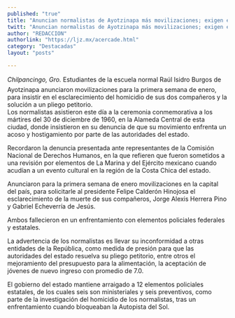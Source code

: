 ```yaml
---
published: "true"
title: "Anuncian normalistas de Ayotzinapa más movilizaciones; exigen esclarecer crímenes"
twitt: "Anuncian normalistas de Ayotzinapa más movilizaciones; exigen esclarecer crímenes"
author: "REDACCION"
authorlink: "https://ljz.mx/acercade.html"
category: "Destacadas"
layout: "posts"

---
```




*Chilpancingo, Gro.* Estudiantes de la escuela normal Raúl Isidro Burgos de Ayotzinapa anunciaron movilizaciones para la primera semana de enero, para insistir en el esclarecimiento del homicidio de sus dos compañeros y la solución a un pliego petitorio.  
  Los normalistas asistieron este día a la ceremonia conmemorativa a los mártires del 30 de diciembre de 1960, en la Alameda Central de esta ciudad, donde insistieron en su denuncia de que su movimiento enfrenta un acoso y hostigamiento por parte de las autoridades del estado.



  Recordaron la denuncia presentada ante representantes de la Comisión Nacional de Derechos Humanos, en la que refieren que fueron sometidos a una revisión por elementos de La Marina y del Ejército mexicano cuando acudían a un evento cultural en la región de la Costa Chica del estado.



  Anunciaron para la primera semana de enero movilizaciones en la capital del país, para solicitarle al presidente Felipe Calderón Hinojosa el esclarecimiento de la muerte de sus compañeros, Jorge Alexis Herrera Pino y Gabriel Echeverría de Jesús.



  Ambos fallecieron en un enfrentamiento con elementos policiales federales y estatales.



  La advertencia de los normalistas es llevar su inconformidad a otras entidades de la República, como medida de presión para que las autoridades del estado resuelva su pliego petitorio, entre otros el mejoramiento del presupuesto para la alimentación, la aceptación de jóvenes de nuevo ingreso con promedio de 7.0.



  El gobierno del estado mantiene arraigado a 12 elementos policiales estatales, de los cuales seis son ministeriales y seis preventivos, como parte de la investigación del homicidio de los normalistas, tras un enfrentamiento cuando bloqueaban la Autopista del Sol.


